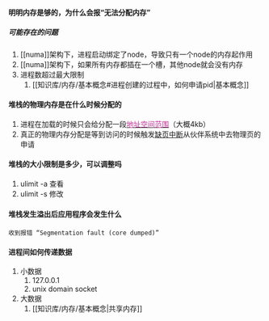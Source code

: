 #### 明明内存是够的，为什么会报“无法分配内存”
#####  可能存在的问题
1. [[numa]]架构下，进程启动绑定了node，导致只有一个node的内存起作用
2. [[numa]]架构下，如果所有内存都插在一个槽，其他node就会没有内存
3. 进程数超过最大限制
	1. [[知识库/内存/基本概念#进程创建的过程中，如何申请pid|基本概念]]

#### 堆栈的物理内存是在什么时候分配的
1. 进程在加载的时候只会给分配一段[<font color=#C32E94>地址空间范围</font>](https://elixir.bootlin.com/linux/v6.10/source/fs/exec.c#L286)（大概4kb）
2. 真正的物理内存分配是等到访问的时候触发[缺页中断](https://elixir.bootlin.com/linux/v6.10/source/arch/mips/mm/fault.c#L39)从伙伴系统中去物理页的申请

#### 堆栈的大小限制是多少，可以调整吗
1. ulimit -a 查看
2. ulimit -s 修改

#### 堆栈发生溢出后应用程序会发生什么
	收到报错 “Segmentation fault (core dumped)”

#### 进程间如何传递数据
1. 小数据
	1. 127.0.0.1
	2. unix domain socket
2. 大数据
	1. [[知识库/内存/基本概念|共享内存]]